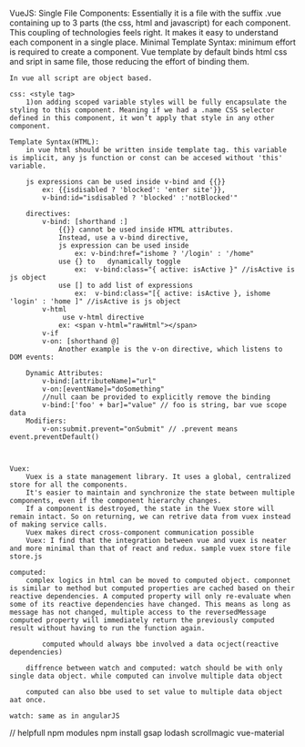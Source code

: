 VueJS:
    Single File Components: Essentially it is a file with the suffix .vue containing up to 3 parts (the css, html and javascript) for each component. This coupling of technologies feels right. It makes it easy to understand each component in a single place. Minimal Template Syntax: minimum effort is required to create a component. Vue template by default binds html css and sript in same file, those reducing the effort of binding them.

    In vue all script are object based.

    css: <style tag> 
        1)on adding scoped variable styles will be fully encapsulate the styling to this component. Meaning if we had a .name CSS selector defined in this component, it won’t apply that style in any other component.

    Template Syntax(HTML): 
        in vue html should be written inside template tag. this variable is implicit, any js function or const can be accesed without 'this' variable.

        js expressions can be used inside v-bind and {{}} 
            ex: {{isdisabled ? 'blocked': 'enter site'}},
            v-bind:id="isdisabled ? 'blocked' :'notBlocked'"

        directives: 
            v-bind: [shorthand :]
                {{}} cannot be used inside HTML attributes. 
                Instead, use a v-bind directive,
                js expression can be used inside 
                    ex: v-bind:href="ishome ? '/login' : '/home"
                use {} to   dynamically toggle
                    ex:  v-bind:class="{ active: isActive }" //isActive is js object
                use [] to add list of expressions
                    ex:  v-bind:class="[{ active: isActive }, ishome  'login' : 'home ]" //isActive is js object
            v-html
                 use v-html directive 
                ex: <span v-html="rawHtml"></span>
            v-if
            v-on: [shorthand @]
                Another example is the v-on directive, which listens to DOM events:
        
        Dynamic Attributes:
            v-bind:[attributeName]="url"
            v-on:[eventName]="doSomething"
            //null caan be provided to explicitly remove the binding
            v-bind:['foo' + bar]="value" // foo is string, bar vue scope data
        Modifiers:
            v-on:submit.prevent="onSubmit" // .prevent means event.preventDefault()



    Vuex: 
        Vuex is a state management library. It uses a global, centralized store for all the components.
        It's easier to maintain and synchronize the state between multiple components, even if the component hierarchy changes.
        If a component is destroyed, the state in the Vuex store will remain intact. So on returning, we can retrive data from vuex instead of making service calls.
        Vuex makes direct cross-component communication possible
        Vuex: I find that the integration between vue and vuex is neater and more minimal than that of react and redux. sample vuex store file store.js

    computed:  
        complex logics in html can be moved to computed object. componnet is similar to method but computed properties are cached based on their reactive dependencies. A computed property will only re-evaluate when some of its reactive dependencies have changed. This means as long as message has not changed, multiple access to the reversedMessage computed property will immediately return the previously computed result without having to run the function again.

            computed whould always bbe involved a data ocject(reactive dependencies)

        diffrence between watch and computed: watch should be with only single data object. while computed can involve multiple data object

        computed can also bbe used to set value to multiple data object aat once.

    watch: same as in angularJS



// helpfull npm modules
npm install gsap lodash scrollmagic vue-material